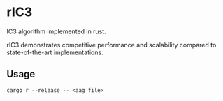 # rIC3

IC3 algorithm implemented in rust.

rIC3 demonstrates competitive performance and scalability compared to state-of-the-art implementations.

## Usage
```
cargo r --release -- <aag file>
```
